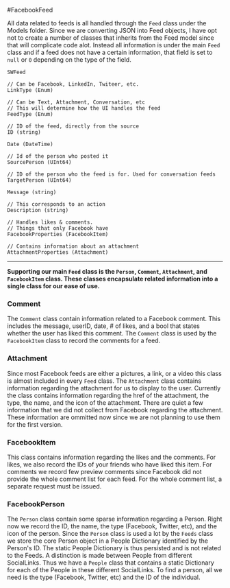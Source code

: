 #FacebookFeed

All data related to feeds is all handled through the ```Feed``` class under the Models folder.
Since we are converting JSON into Feed objects, I have opt not to create a number of classes that inherits from the Feed model since that will complicate code alot. Instead all information is under the main ```Feed``` class and if a feed does not have a certain information, that field is set to ```null``` or ```0``` depending on the type of the field.
    
    SWFeed

    // Can be Facebook, LinkedIn, Twiteer, etc.
    LinkType (Enum)

    // Can be Text, Attachment, Conversation, etc
    // This will determine how the UI handles the feed
    FeedType (Enum)

    // ID of the feed, directly from the source
    ID (string)

    Date (DateTime)

    // Id of the person who posted it
    SourcePerson (UInt64)

    // ID of the person who the feed is for. Used for conversation feeds
    TargetPerson (UInt64)

    Message (string)

    // This corresponds to an action
    Description (string)

    // Handles likes & comments.
    // Things that only Facebook have
    FacebookProperties (FacebookItem)

    // Contains information about an attachment
    AttachmentProperties (Attachment)

---
**Supporting our main ```Feed``` class is the ```Person```, ```Comment```, ```Attachment```, and ```FacebookItem``` class. These classes encapsulate related information into a single class for our ease of use.**

### Comment
The ```Comment``` class contain information related to a Facebook comment. This includes the message, userID, date, # of likes, and a bool that states whether the user has liked this comment.
The ```Comment``` class is used by the ```FacebookItem``` class to record the comments for a feed.

### Attachment
Since most Facebook feeds are either a pictures, a link, or a video this class is almost included in every ```Feed``` class. The ```Attachment``` class contains information regarding the attachment for us to display to the user. 
Currently the class contains information regarding the href of the attachment, the type, the name, and the icon of the attachment. There are quiet a few information that we did not collect from Facebook regarding the attachment. These information are ommitted now since we are not planning to use them for the first version.

### FacebookItem
This class contains information regarding the likes and the comments. For likes, we also record the IDs of your friends who have liked this item. For comments we record few preview comments since Facebook did not provide the whole comment list for each feed. For the whole comment list, a separate request must be issued.

### FacebookPerson
The ```Person``` class contain some sparse information regarding a Person. Right now we record the ID, the name, the type (Facebook, Twitter, etc), and the icon of the person.
Since the ```Person``` class is used a lot by the ```Feeds``` class we store the core Person object in a People Dictionary identified by the Person's ID. The static People Dictionary is thus persisted and is not related to the Feeds.
A distinction is made between People from different SocialLinks. Thus we have a ```People``` class that contains a static Dictionary for each of the People in these different SocialLinks. To find a person, all we need is the type (Facebook, Twitter, etc) and the ID of the individual.